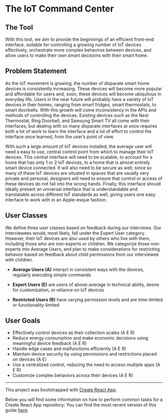 # The IoT Command Center

## The Tool

With this tool, we aim to provide the beginnings of an efficient front-end interface, suitable for controlling a growing number of IoT devices effectively, orchestrate more complex behaviros between devices, and allow users to make their own *smart* decisions with their smart home.

## Problem Statement

As the IoT movement is growing, the number of disparate smart home devices is consistently increasing. These devices will become more popular and affordable for users and, soon, these devices will become ubiquitous in everyday life.  Users in the near future will probably have a variety of IoT devices in their homes, ranging from smart fridges, smart thermostats, to smart doorbells. With this growth will come inconsistency in the APIs and methods of controlling the devices. Existing devices such as the Nest Thermostat, Ring Doorbell, and Samsung Smart TV all come with their interfaces, but dealing with so many disparate interfaces at once requires both a lot of work to learn the interface and a lot of effort to control the interface once learned, from the user’s point of view.

With such a large amount of IoT devices installed, the average user will need a easy to use, central control point from which to manage their IoT devices. This central interface will need to be scalable, to account for a home that has only 1 or 2 IoT devices, to a home that is almost entirely smart device connected. It will also need to be secure as well; since so many of these IoT devices are situated in spaces that are usually very private and personal, designers will need to ensure that control or access of these devices do not fall into the wrong hands. Finally, this interface should ideally present an universal interface that is understandable and translatable across different IoT standards as well, giving users one easy interface to work with in an Apple-esque fashion.


## User Classes

We define three user classes based on feedback during our interviews. Our interviewees would, most likely, fall under the Expert User category. However, their IoT devices are also used by others who live with them, including those who are non-experts or children. We categorize those non-experts into Average Users, and plan to make considerations for restricting behavior based on feedback about child permissions from our interviewee with children.

* **Average Users (A)** interact in consistent ways with the devices, regularly executing simple commands

* **Expert Users (E)** are users of above-average in technical ability, desire for customization, or reliance on IoT devices

* **Restricted Users (R)** have varying permission levels and are time-limited or functionality-limited

## User Goals
* Effectively control devices as their collection scales (A E R)
* Reduce energy consumption and make economic decisions using meaningful device feedback (A E R)
* Handle edge cases and malfunctions efficiently (A E R)
* Maintain device security by using permissions and restrictions placed on devices (A E)
* Use a centralized control, reducing the need to access multiple apps  (A E R)
* Customize complex behaviors across their devices (A E R)

<hr>

This project was bootstrapped with [Create React App](https://github.com/facebookincubator/create-react-app).

Below you will find some information on how to perform common tasks for a Create React App repository:
You can find the most recent version of this guide [here](https://github.com/facebookincubator/create-react-app/blob/master/packages/react-scripts/template/README.md).